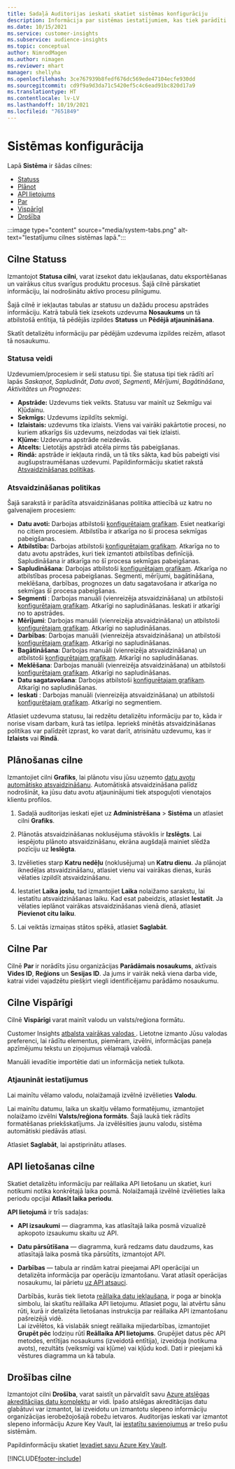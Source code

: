 ```yaml
---
title: Sadaļā Auditorijas ieskati skatiet sistēmas konfigurāciju
description: Informācija par sistēmas iestatījumiem, kas tiek parādīti Dynamics 365 Customer Insights auditorijas ieskatiem.
ms.date: 10/15/2021
ms.service: customer-insights
ms.subservice: audience-insights
ms.topic: conceptual
author: NimrodMagen
ms.author: nimagen
ms.reviewer: mhart
manager: shellyha
ms.openlocfilehash: 3ce767939b8fedf676dc569ede47104ecfe930dd
ms.sourcegitcommit: cd9f9a9d3da71c5420ef5c4c6ead91bc820d17a9
ms.translationtype: HT
ms.contentlocale: lv-LV
ms.lasthandoff: 10/19/2021
ms.locfileid: "7651849"
---
```

# <a name="system-configuration"></a>Sistēmas konfigurācija

Lapā **Sistēma** ir šādas cilnes:
- [Statuss](#status-tab)
- [Plānot](#schedule-tab)
- [API lietojums](#api-usage-tab)
- [Par](#about-tab)
- [VispārīgI](#general-tab)
- [Drošība](#security-tab)

:::image type="content" source="media/system-tabs.png" alt-text="Iestatījumu cilnes sistēmas lapā.":::

## <a name="status-tab"></a>Cilne Statuss

Izmantojot **Statusa cilni**, varat izsekot datu iekļaušanas, datu eksportēšanas un vairākus citus svarīgus produktu procesus. Šajā cilnē pārskatiet informāciju, lai nodrošinātu aktīvo procesu pilnīgumu.

Šajā cilnē ir iekļautas tabulas ar statusu un dažādu procesu apstrādes informāciju. Katrā tabulā tiek izsekots uzdevuma **Nosaukums** un tā atbilstošā entītija, tā pēdējās izpildes **Statuss** un **Pēdējā atjaunināšana**.

Skatīt detalizētu informāciju par pēdējām uzdevuma izpildes reizēm, atlasot tā nosaukumu.

### <a name="status-types"></a>Statusa veidi

Uzdevumiem/procesiem ir seši statusu tipi. Šie statusa tipi tiek rādīti arī lapās *Saskaņot*, *Sapludināt*, *Datu avoti*, *Segmenti*, *Mērījumi*, *Bagātināšana*, *Aktivitātes* un *Prognozes*:

- **Apstrāde:** Uzdevums tiek veikts. Statusu var mainīt uz Sekmīgu vai Kļūdainu.
- **Sekmīgs:** Uzdevums izpildīts sekmīgi.
- **Izlaistais:** uzdevums tika izlaists. Viens vai vairāki pakārtotie procesi, no kuriem atkarīgs šis uzdevums, neizdodas vai tiek izlaisti.
- **Kļūme:** Uzdevuma apstrāde neizdevās.
- **Atcelts:** Lietotājs apstrādi atcēla pirms tās pabeigšanas.
- **Rindā:** apstrāde ir iekļauta rindā, un tā tiks sākta, kad būs pabeigti visi augšupstraumēšanas uzdevumi. Papildinformāciju skatiet rakstā [Atsvaidzināšanas politikas](#refresh-policies).

### <a name="refresh-policies"></a>Atsvaidzināšanas politikas

Šajā sarakstā ir parādīta atsvaidzināšanas politika attiecībā uz katru no galvenajiem procesiem:

- **Datu avoti:** Darbojas atbilstoši [konfigurētajam grafikam](#schedule-tab). Esiet neatkarīgi no citiem procesiem. Atbilstība ir atkarīga no šī procesa sekmīgas pabeigšanas.
- **Atbilstība:** Darbojas atbilstoši [konfigurētajam grafikam](#schedule-tab). Atkarīga no to datu avotu apstrādes, kuri tiek izmantoti atbilstības definīcijā. Sapludināšana ir atkarīga no šī procesa sekmīgas pabeigšanas.
- **Sapludināšana**: Darbojas atbilstoši [konfigurētajam grafikam](#schedule-tab). Atkarīga no atbilstības procesa pabeigšanas. Segmenti, mērījumi, bagātināšana, meklēšana, darbības, prognozes un datu sagatavošana ir atkarīga no sekmīgas šī procesa pabeigšanas.
- **Segmenti** : Darbojas manuāli (vienreizēja atsvaidzināšana) un atbilstoši [konfigurētajam grafikam](#schedule-tab). Atkarīgi no sapludināšanas. Ieskati ir atkarīgi no to apstrādes.
- **Mērījumi**: Darbojas manuāli (vienreizēja atsvaidzināšana) un atbilstoši [konfigurētajam grafikam](#schedule-tab). Atkarīgi no sapludināšanas.
- **Darbības**: Darbojas manuāli (vienreizēja atsvaidzināšana) un atbilstoši [konfigurētajam grafikam](#schedule-tab). Atkarīgi no sapludināšanas.
- **Bagātināšana**: Darbojas manuāli (vienreizēja atsvaidzināšana) un atbilstoši [konfigurētajam grafikam](#schedule-tab). Atkarīgi no sapludināšanas.
- **Meklēšana**: Darbojas manuāli (vienreizēja atsvaidzināšana) un atbilstoši [konfigurētajam grafikam](#schedule-tab). Atkarīgi no sapludināšanas.
- **Datu sagatavošana**: Darbojas atbilstoši [konfigurētajam grafikam](#schedule-tab). Atkarīgi no sapludināšanas.
- **Ieskati** : Darbojas manuāli (vienreizēja atsvaidzināšana) un atbilstoši [konfigurētajam grafikam](#schedule-tab). Atkarīgi no segmentiem.

Atlasiet uzdevuma statusu, lai redzētu detalizētu informāciju par to, kāda ir norise visam darbam, kurā tas ietilpa. Iepriekš minētās atsvaidzināšanas politikas var palīdzēt izprast, ko varat darīt, atrisinātu uzdevumu, kas ir **Izlaists** vai **Rindā**.

## <a name="schedule-tab"></a>Plānošanas cilne

Izmantojiet cilni **Grafiks**, lai plānotu visu jūsu uzņemto [datu avotu automātisko atsvaidzināšanu](data-sources.md). Automātiskā atsvaidzināšana palīdz nodrošināt, ka jūsu datu avotu atjauninājumi tiek atspoguļoti vienotajos klientu profilos.

1. Sadaļā auditorijas ieskati ejiet uz **Administrēšana** > **Sistēma** un atlasiet cilni **Grafiks**.

2. Plānotās atsvaidzināšanas noklusējuma stāvoklis ir **Izslēgts**. Lai iespējotu plānoto atsvaidzināšanu, ekrāna augšdaļā mainiet slēdža pozīciju uz **Ieslēgta**.

3. Izvēlieties starp **Katru nedēļu** (noklusējuma) un **Katru dienu**. Ja plānojat iknedēļas atsvaidzināšanu, atlasiet vienu vai vairākas dienas, kurās vēlaties izpildīt atsvaidzināšanu.

4. Iestatiet **Laika joslu**, tad izmantojiet **Laika** nolaižamo sarakstu, lai iestatītu atsvaidzināšanas laiku. Kad esat pabeidzis, atlasiet **Iestatīt**. Ja vēlaties ieplānot vairākas atsvaidzināšanas vienā dienā, atlasiet **Pievienot citu laiku**.

5. Lai veiktās izmaiņas stātos spēkā, atlasiet **Saglabāt**.

## <a name="about-tab"></a>Cilne Par

Cilnē **Par** ir norādīts jūsu organizācijas **Parādāmais nosaukums**, aktīvais **Vides ID**, **Reģions** un **Sesijas ID**. Ja jums ir vairāk nekā viena darba vide, katrai videi vajadzētu piešķirt viegli identificējamu parādāmo nosaukumu.

## <a name="general-tab"></a>Cilne Vispārīgi

Cilnē **Vispārīgi** varat mainīt valodu un valsts/reģiona formātu.

Customer Insights [atbalsta vairākas valodas ](/dynamics365/get-started/availability). Lietotne izmanto Jūsu valodas preferenci, lai rādītu elementus, piemēram, izvēlni, informācijas paneļa apzīmējumu tekstu un ziņojumus vēlamajā valodā.

Manuāli ievadītie importētie dati un informācija netiek tulkota.

### <a name="update-the-settings"></a>Atjaunināt iestatījumus

Lai mainītu vēlamo valodu, nolaižamajā izvēlnē izvēlieties **Valodu**.

Lai mainītu datumu, laika un skaitļu vēlamo formatējumu, izmantojiet nolaižamo izvēlni **Valsts/reģiona formāts**. Šajā laukā tiek rādīts formatēšanas priekšskatījums. Ja izvēlēsities jaunu valodu, sistēma automātiski piedāvās atlasi.

Atlasiet **Saglabāt**, lai apstiprinātu atlases.

## <a name="api-usage-tab"></a>API lietošanas cilne

Skatiet detalizētu informāciju par reāllaika API lietošanu un skatiet, kuri notikumi notika konkrētajā laika posmā. Nolaižamajā izvēlnē izvēlieties laika periodu opcijai **Atlasīt laika periodu**. 

**API lietojumā** ir trīs sadaļas: 
- **API izsaukumi** — diagramma, kas atlasītajā laika posmā vizualizē apkopoto izsaukumu skaitu uz API.

- **Datu pārsūtīšana** — diagramma, kurā redzams datu daudzums, kas atlasītajā laika posmā tika pārsūtīts, izmantojot API.

-  **Darbības** — tabula ar rindām katrai pieejamai API operācijai un detalizēta informācija par operāciju izmantošanu. Varat atlasīt operācijas nosaukumu, lai pārietu [uz API atsauci](https://developer.ci.ai.dynamics.com/api-details#api=CustomerInsights&operation=Get-all-instances).

   Darbībās, kurās tiek lietota [reāllaika datu iekļaušana](real-time-data-ingestion.md), ir poga ar binokļa simbolu, lai skatītu reāllaika API lietojumu. Atlasiet pogu, lai atvērtu sānu rūti, kurā ir detalizēta lietošanas instrukcija par reāllaika API izmantošanu pašreizējā vidē.   
   Lai izvēlētos, kā vislabāk sniegt reāllaika mijiedarbības, izmantojiet **Grupēt pēc** lodziņu rūtī **Reāllaika API lietojums**. Grupējiet datus pēc API metodes, entītijas nosaukums (izveidotā entītija), izveidoja (notikuma avots), rezultāts (veiksmīgi vai kļūme) vai kļūdu kodi. Dati ir pieejami kā vēstures diagramma un kā tabula.

## <a name="security-tab"></a>Drošības cilne

Izmantojot cilni **Drošība**, varat saistīt un pārvaldīt savu [Azure atslēgas akreditācijas datu komplektu](/azure/key-vault/general/basic-concepts) ar vidi.
Īpašo atslēgas akreditācijas datu glabātuvi var izmantot, lai izveidotu un izmantotu slepeno informāciju organizācijas ierobežojošajā robežu ietvaros. Auditorijas ieskati var izmantot slepeno informāciju Azure Key Vault, lai [iestatītu savienojumus](connections.md) ar trešo pušu sistēmām.

Papildinformāciju skatiet [Ievadiet savu Azure Key Vault](use-azure-key-vault.md).


[!INCLUDE[footer-include](../includes/footer-banner.md)]